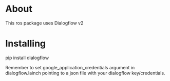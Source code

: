 # About
This ros package uses Dialogflow v2

# Installing
pip install dialogflow

Remember to set google_application_credentials argument in dialogflow.lainch pointing to a json file with your dialogflow key/credentials.

